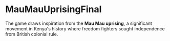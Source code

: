 # MauMauUprisingFinal
The game draws inspiration from the **Mau Mau uprising**, a significant movement in Kenya's history where freedom fighters sought independence from British colonial rule.
